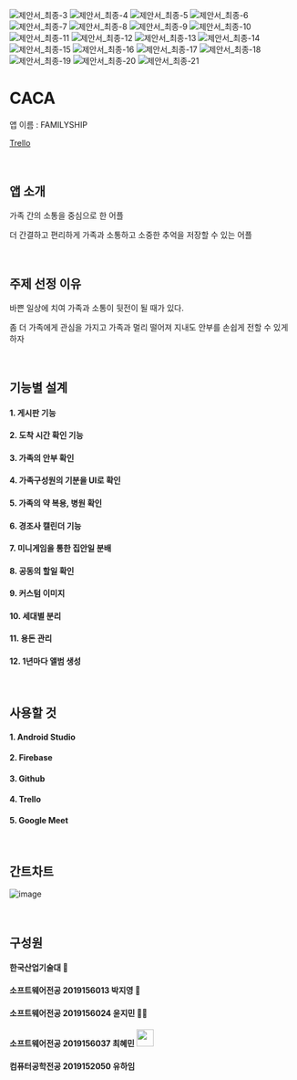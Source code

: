 ![제안서_최종-3](https://user-images.githubusercontent.com/67986703/178782650-60d81669-cee0-4e25-a36e-2afd6f05b0d3.png)
![제안서_최종-4](https://user-images.githubusercontent.com/67986703/178782657-72fa31c8-cb30-4037-9857-3d6b530bd1e9.png)
![제안서_최종-5](https://user-images.githubusercontent.com/67986703/178782666-c31ed6f7-e127-4c33-ae81-d9ded5f7d14a.png)
![제안서_최종-6](https://user-images.githubusercontent.com/67986703/178782679-e8238763-40be-4eb1-8ba6-8c25b1a8b03f.png)
![제안서_최종-7](https://user-images.githubusercontent.com/67986703/178782687-2a98c3d7-6fb8-436a-adcc-bb7b84672db5.png)
![제안서_최종-8](https://user-images.githubusercontent.com/67986703/178782706-01b69f25-f024-4c49-8cf8-b64580b31120.png)
![제안서_최종-9](https://user-images.githubusercontent.com/67986703/178782716-56df1977-26eb-465f-afdc-505c9f86566f.png)
![제안서_최종-10](https://user-images.githubusercontent.com/67986703/178782725-c9567469-d8b7-45fb-9dce-82e04e227ba5.png)
![제안서_최종-11](https://user-images.githubusercontent.com/67986703/178782736-f9c30639-8a16-4f06-a2c0-31a25554d2a0.png)
![제안서_최종-12](https://user-images.githubusercontent.com/67986703/178782749-a604141a-34bf-4d4e-853e-9e14a6a6a5cc.png)
![제안서_최종-13](https://user-images.githubusercontent.com/67986703/178782756-faf28fde-9f0c-4f2d-9f9c-423722a58bc3.png)
![제안서_최종-14](https://user-images.githubusercontent.com/67986703/178782762-4049b694-4a92-462d-9fdb-b5269165e6ee.png)
![제안서_최종-15](https://user-images.githubusercontent.com/67986703/178782776-ee6eadcc-0034-475e-b844-c8c0399f2741.png)
![제안서_최종-16](https://user-images.githubusercontent.com/67986703/178782789-662914ad-d818-432c-be4e-03eb89155809.png)
![제안서_최종-17](https://user-images.githubusercontent.com/67986703/178782804-e365e853-7f1a-4c82-9b35-fedd97c81938.png)
![제안서_최종-18](https://user-images.githubusercontent.com/67986703/178782812-19f53817-c07f-4a4c-8e7e-0fb4d5846b1d.png)
![제안서_최종-19](https://user-images.githubusercontent.com/67986703/178782830-ec11cd52-0f69-4387-8dfc-de3871ff8cee.png)
![제안서_최종-20](https://user-images.githubusercontent.com/67986703/178782849-73e21cdc-752e-4386-b152-62b8fd95553a.png)
![제안서_최종-21](https://user-images.githubusercontent.com/67986703/178782861-0ca42c8f-1bee-4994-a434-b55a3a1dcfcd.png)





# CACA
앱 이름 : FAMILYSHIP

[Trello](https://trello.com/b/erXhAWw7/familyship)

<br>

## 앱 소개
가족 간의 소통을 중심으로 한 어플

더 간결하고 편리하게  가족과 소통하고  소중한 추억을 저장할 수 있는 어플

<br>

## 주제 선정 이유
바쁜 일상에 치여 가족과 소통이 뒷전이 될 때가 있다.

좀 더 가족에게 관심을 가지고 가족과 멀리 떨어져 지내도 안부를 손쉽게 전할 수 있게 하자


<br>

## 기능별 설계
#### 1. 게시판 기능
#### 2. 도착 시간 확인 기능
#### 3. 가족의 안부 확인
#### 4. 가족구성원의 기분을 UI로 확인
#### 5. 가족의 약 복용, 병원 확인
#### 6. 경조사 캘린더 기능
#### 7. 미니게임을 통한 집안일 분배
#### 8. 공동의 할일 확인
#### 9. 커스텀 이미지
#### 10. 세대별 분리
#### 11. 용돈 관리
#### 12. 1년마다 앨범 생성

<br>

## 사용할 것
#### 1. Android Studio
#### 2. Firebase
#### 3. Github
#### 4. Trello
#### 5. Google Meet

<br>

## 간트차트
![image](https://user-images.githubusercontent.com/79956705/128368296-cee494b3-43e7-46d8-aaf7-716f55a51c1f.png)



<br>

## 구성원
#### 한국산업기술대 🏫
#### 소프트웨어전공 2019156013 박지영 🤨
#### 소프트웨어전공 2019156024 윤지민 😵‍💫
#### 소프트웨어전공 2019156037 최혜민 <img src="https://user-images.githubusercontent.com/67986703/127766849-45ec88bd-90ee-40ac-ab8d-bf41a1cdc0ef.png" width="30" height="30">
#### 컴퓨터공학전공 2019152050 유하임
